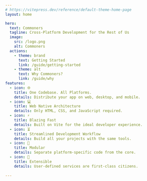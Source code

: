 ```yaml
---
# https://vitepress.dev/reference/default-theme-home-page
layout: home

hero:
  text: Commoners
  tagline: Cross-Platform Development for the Rest of Us
  image:
    src: /logo.png
    alt: Commoners
  actions:
    - theme: brand
      text: Getting Started
      link: /guide/getting-started
    - theme: alt
      text: Why Commoners?
      link: /guide/why
features:
  - icon: 🌐
    title: One Codebase. All Platforms.
    details: Distribute your app on web, desktop, and mobile.
  - icon: 💻
    title: Web Native Architecture
    details: Only HTML, CSS, and JavaScript required.
  - icon: ⚡️
    title: Blazing Fast
    details: Built on Vite for the ideal developer experience.
  - icon: ⏳
    title: Streamlined Development Workflow
    details: Build all your projects with the same tools.
  - icon: 🔩
    title: Modular
    details: Separate platform-specific code from the core.
  - icon: 🧩
    title: Extensible
    details: User-defined services are first-class citizens.
    
---
```


